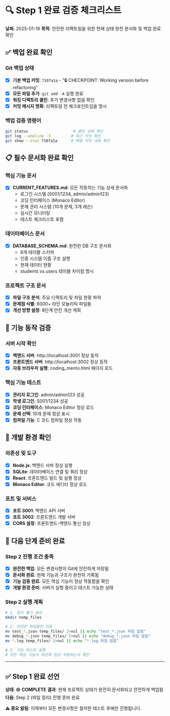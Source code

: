 # 🔍 Step 1 완료 검증 체크리스트

**날짜**: 2025-01-19
**목적**: 안전한 리팩토링을 위한 현재 상태 완전 문서화 및 백업 완료 확인

## ✅ 백업 완료 확인

### Git 백업 상태
- [x] **기본 백업 커밋**: `7107a1a` - "🔒 CHECKPOINT: Working version before refactoring"
- [x] **모든 파일 추가**: `git add -A` 실행 완료
- [x] **워킹 디렉토리 클린**: 추가 변경사항 없음 확인
- [x] **커밋 메시지 명확**: 리팩토링 전 체크포인트임을 명시

### 백업 검증 명령어
```bash
git status                    # 클린 상태 확인
git log --oneline -3         # 최근 커밋 확인
git show --stat 7107a1a      # 백업 커밋 내용 확인
```

## 📋 필수 문서화 완료 확인

### 핵심 기능 문서
- [x] **CURRENT_FEATURES.md**: 모든 작동하는 기능 상세 문서화
  - 로그인 시스템 (S001/1234, admin/admin123)
  - 코딩 인터페이스 (Monaco Editor)
  - 문제 관리 시스템 (10개 문제, 3개 레슨)
  - 실시간 모니터링
  - 테스트 체크리스트 포함

### 데이터베이스 문서
- [x] **DATABASE_SCHEMA.md**: 완전한 DB 구조 문서화
  - 9개 테이블 스키마
  - 인증 시스템 이중 구조 설명
  - 현재 데이터 현황
  - students vs users 테이블 차이점 명시

### 프로젝트 구조 문서
- [x] **파일 구조 분석**: 주요 디렉토리 및 파일 현황 파악
- [x] **문제점 식별**: 6000+ 라인 모놀리틱 파일들
- [x] **개선 방향 설정**: 8단계 안전 개선 계획

## 🧪 기능 동작 검증

### 서버 시작 확인
- [x] **백엔드 서버**: http://localhost:3001 정상 동작
- [x] **프론트엔드 서버**: http://localhost:3002 정상 동작
- [x] **자동 브라우저 실행**: coding_mento.html 페이지 로드

### 핵심 기능 테스트
- [x] **관리자 로그인**: admin/admin123 성공
- [x] **학생 로그인**: S001/1234 성공
- [x] **코딩 인터페이스**: Monaco Editor 정상 로드
- [x] **문제 선택**: 10개 문제 정상 표시
- [x] **컴파일 기능**: C 코드 컴파일 정상 작동

## 🔧 개발 환경 확인

### 의존성 및 도구
- [x] **Node.js**: 백엔드 서버 정상 실행
- [x] **SQLite**: 데이터베이스 연결 및 쿼리 정상
- [x] **React**: 프론트엔드 빌드 및 실행 정상
- [x] **Monaco Editor**: 코드 에디터 정상 로드

### 포트 및 서비스
- [x] **포트 3001**: 백엔드 API 서버
- [x] **포트 3002**: 프론트엔드 개발 서버
- [x] **CORS 설정**: 프론트엔드-백엔드 통신 정상

## 📁 다음 단계 준비 완료

### Step 2 진행 조건 충족
- [x] **완전한 백업**: 모든 변경사항이 Git에 안전하게 저장됨
- [x] **문서화 완료**: 현재 기능과 구조가 완전히 기록됨
- [x] **기능 검증 완료**: 모든 핵심 기능이 정상 작동함을 확인
- [x] **개발 환경 준비**: 서버가 실행 중이고 테스트 가능한 상태

### Step 2 실행 계획
```bash
# 1. 임시 폴더 생성
mkdir temp_files

# 2. 안전한 파일들만 이동
mv test_*.json temp_files/ 2>nul || echo "test_*.json 파일 없음"
mv debug_*.json temp_files/ 2>nul || echo "debug_*.json 파일 없음"
mv *.log temp_files/ 2>nul || echo "*.log 파일 없음"

# 3. 기능 테스트 실행
# 모든 핵심 기능이 여전히 정상 작동하는지 확인
```

---

## ✅ Step 1 완료 선언

**상태**: 🟢 **COMPLETE**
**결과**: 현재 프로젝트 상태가 완전히 문서화되고 안전하게 백업됨
**다음**: Step 2 (파일 정리) 진행 준비 완료

**⚠️ 중요 알림**: 이제부터 모든 변경사항은 철저한 테스트 후에만 진행됩니다.